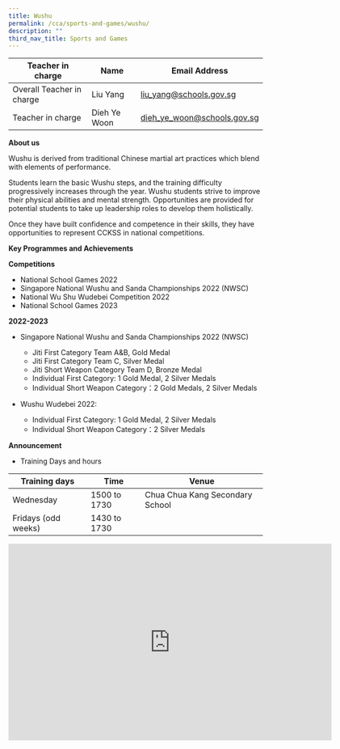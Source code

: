 ```yaml
---
title: Wushu
permalink: /cca/sports-and-games/wushu/
description: ""
third_nav_title: Sports and Games
---
```

| Teacher in charge	| Name 	| Email Address 	|
|---	|---	|---	|
| Overall Teacher in charge	| Liu Yang 	| [liu_yang@schools.gov.sg](mailto:liu_yang@schools.gov.sg)	|
| Teacher in charge	| Dieh Ye Woon	| [dieh_ye_woon@schools.gov.sg](mailto:dieh_ye_woon@schools.gov.sg)	|

**About us**

Wushu is derived from traditional Chinese martial art practices which blend with elements of performance. 

Students learn the basic Wushu steps, and the training difficulty progressively increases through the year. Wushu students strive to improve their physical abilities and mental strength. Opportunities are provided for potential students to take up leadership roles to develop them holistically. 

Once they have built confidence and competence in their skills, they have opportunities to represent CCKSS in national competitions.



**Key Programmes and Achievements**

**Competitions**
* National School Games 2022
* Singapore National Wushu and Sanda Championships 2022  (NWSC)
* National Wu Shu Wudebei Competition 2022
* National School Games 2023

**2022-2023**
* Singapore National Wushu and Sanda Championships 2022  (NWSC)
	* Jiti First Category Team A&amp;B, Gold Medal
	* Jiti First Category Team C, Silver Medal
	* Jiti Short Weapon Category Team D, Bronze Medal
	* Individual First Category: 1 Gold Medal, 2 Silver Medals
	* Individual Short Weapon Category：2 Gold Medals, 2 Silver Medals

* Wushu Wudebei 2022:
	* Individual First Category: 1 Gold Medal, 2 Silver Medals
	* Individual Short Weapon Category：2 Silver Medals


**Announcement** 

* Training Days and hours

|Training days	| Time	| Venue	|
|---	|---	|---	|
| Wednesday	| 1500 to 1730 | Chua Chua Kang Secondary School |
| Fridays (odd weeks)	| 1430 to 1730	|	|

<iframe src="https://docs.google.com/presentation/d/e/2PACX-1vQGbu-iwUURzk1XUhePOvy6VdeSbuNCs40qtqRlac_J-Kn9p0i2p_PD3_tVDdbdyw/embed?start=true&amp;loop=true&amp;delayms=3000" frameborder="0" width="640" height="389" allowfullscreen="true"></iframe>